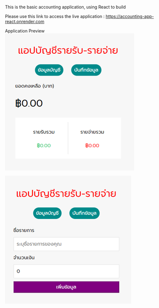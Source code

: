 This is the basic accounting application, using React to build 

Please use this link to access the live application : https://accounting-app-react.onrender.com

Application Preview
![Landing Page](/landingPage.png)

![Input Page](/InputPage.png)

